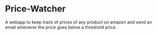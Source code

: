 # Price-Watcher
A webapp to keep track of prices of any product on amazon and send an email whenever the price goes below a threshold price.



